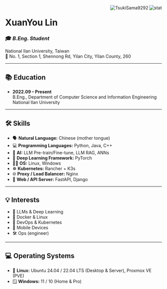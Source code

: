<img align="right" src="https://github-readme-stats.vercel.app/api?username=TsukiSama9292&show_icons=true&theme=transparent&hide_title=true&hide_rank=true" alt="stat" />
<img align="right" src="https://komarev.com/ghpvc/?username=TsukiSama9292" alt="TsukiSama9292" />

# XuanYou Lin
### 🎓 *B.Eng. Student*  
National Ilan University, Taiwan  
📍 No. 1, Section 1, Shennong Rd, Yilan City, Yilan County, 260

---

## 📚 Education  
+ **2022.09 – Present**  
  B.Eng., Department of Computer Science and Information Engineering  
  National Ilan University

---

## 🛠️ Skills  
+ 🗣️ **Natural Language:** Chinese (mother tongue)  
+ 💻 **Programming Languages:** Python, Java, C++  
+ 🤖 **AI:** LLM Pre-train/Fine-tune, LLM RAG, ANNs  
+ 🔬 **Deep Learning Framework:** PyTorch  
+ 🧑‍💻 **OS:** Linux, Windows  
+ ☸️ **Kubernetes:** Rancher + K3s  
+ 🌐 **Proxy / Load Balancer:** Nginx  
+ 🧩 **Web / API Server:** FastAPI, Django

---

## 💡 Interests  
+ 🧠 LLMs & Deep Learning  
+ 🐳 Docker & Linux  
+ 🔧 DevOps & Kubernetes  
+ 📱 Mobile Devices  
+ 🛠️ Ops (engineer)

---

## 💻 Operating Systems  
+ 🐧 **Linux:** Ubuntu 24.04 / 22.04 LTS (Desktop & Server), Proxmox VE (PVE)  
+ 🪟 **Windows:** 11 / 10 (Home & Pro)
